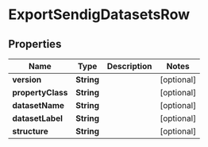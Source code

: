 

# ExportSendigDatasetsRow


## Properties

| Name | Type | Description | Notes |
|------------ | ------------- | ------------- | -------------|
|**version** | **String** |  |  [optional] |
|**propertyClass** | **String** |  |  [optional] |
|**datasetName** | **String** |  |  [optional] |
|**datasetLabel** | **String** |  |  [optional] |
|**structure** | **String** |  |  [optional] |



